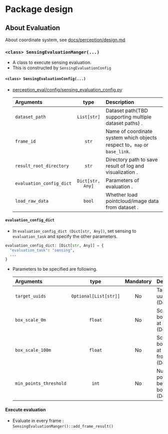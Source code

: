 # Package design

## About Evaluation

About coordinate system, see [docs/perception/design.md](../perception/design.md)

### `<class> SensingEvaluationManger(...)`

- A class to execute sensing evaluation.
- This is constructed by `SensingEvaluationConfig`

#### `<class> SensingEvaluationConfig(...)`

- [perception_eval/config/sensing_evaluation_config.py](../../../perception_eval/perception_eval/config/sensing_evaluation_config.py)

  | Arguments                |       type       | Description                                                               |
  | :----------------------- | :--------------: | :------------------------------------------------------------------------ |
  | `dataset_path`           |   `List[str]`    | Dataset path(TBD supporting multiple dataset paths) .                     |
  | `frame_id`               |      `str`       | Name of coordinate system which objects respect to，`map` or `base_link`. |
  | `result_root_directory`  |      `str`       | Directory path to save result of log and visualization .                  |
  | `evaluation_config_dict` | `Dict[str, Any]` | Parameters of evaluation .                                                |
  | `load_raw_data`          |      `bool`      | Whether load pointcloud/image data from dataset .                         |

#### `evaluation_config_dict`

- In `evaluation_config_dict (Dict[str, Any])`, set sensing to `evaluation_task` and specify the other parameters.

```python
evaluation_config_dict: [Dict[str, Any]] = {
  "evaluation_task": "sensing",
  ...
}
```

- Parameters to be specified are following.

  | Arguments              |         type          | Mandatory | Description                                                        |
  | :--------------------- | :-------------------: | :-------: | :----------------------------------------------------------------- |
  | `target_uuids`         | `Optional[List[str]]` |    No     | Target objects' uuid. (Default=None)                               |
  | `box_scale_0m`         |        `float`        |    No     | Scale factor of bounding box at 0m. (Default=1.0)                  |
  | `box_scale_100m`       |        `float`        |    No     | Scale factor of bounding box at 100m ahead from ego. (Default=1.0) |
  | `min_points_threshold` |         `int`         |    No     | Number of points should be included in bounding box. (Default=1)   |

#### Execute evaluation

- Evaluate in every frame : `SensingEvaluationManger()::add_frame_result()`
